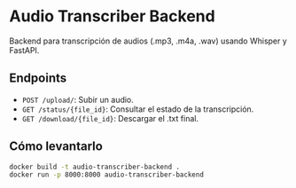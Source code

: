 # Audio Transcriber Backend

Backend para transcripción de audios (.mp3, .m4a, .wav) usando Whisper y FastAPI.

## Endpoints

- `POST /upload/`: Subir un audio.
- `GET /status/{file_id}`: Consultar el estado de la transcripción.
- `GET /download/{file_id}`: Descargar el .txt final.

## Cómo levantarlo

```bash
docker build -t audio-transcriber-backend .
docker run -p 8000:8000 audio-transcriber-backend
